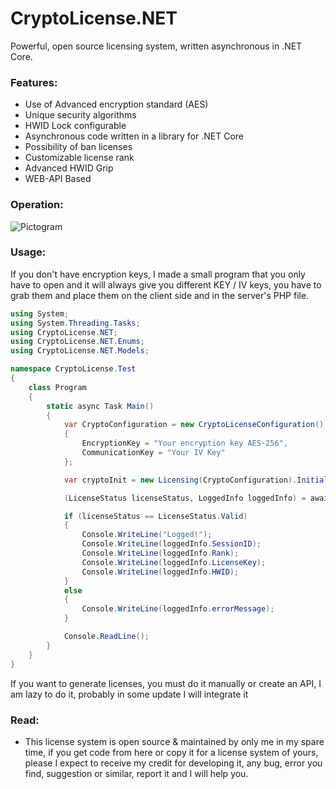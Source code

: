 # CryptoLicense.NET
Powerful, open source licensing system, written asynchronous in .NET Core.

### Features:
- Use of Advanced encryption standard (AES)
- Unique security algorithms
- HWID Lock configurable 
- Asynchronous code written in a library for .NET Core
- Possibility of ban licenses
- Customizable license rank
- Advanced HWID Grip
- WEB-API Based

### Operation:
![Pictogram](https://i.imgur.com/MYyUn49.png)

### Usage:

If you don't have encryption keys, I made a small program that you only have to open and it will always give you different KEY / IV keys, you have to grab them and place them on the client side and in the server's PHP file.

```csharp
using System;
using System.Threading.Tasks;
using CryptoLicense.NET;
using CryptoLicense.NET.Enums;
using CryptoLicense.NET.Models;

namespace CryptoLicense.Test
{
    class Program
    {
        static async Task Main()
        {
            var CryptoConfiguration = new CryptoLicenseConfiguration()
            {
                EncryptionKey = "Your encryption key AES-256",
                CommunicationKey = "Your IV Key"
            };

            var cryptoInit = new Licensing(CryptoConfiguration).Initialize();

            (LicenseStatus licenseStatus, LoggedInfo loggedInfo) = await cryptoInit.validateLicense("test");

            if (licenseStatus == LicenseStatus.Valid)
            {
                Console.WriteLine("Logged!");
                Console.WriteLine(loggedInfo.SessionID);
                Console.WriteLine(loggedInfo.Rank);
                Console.WriteLine(loggedInfo.LicenseKey);
                Console.WriteLine(loggedInfo.HWID);
            }
            else
            {
                Console.WriteLine(loggedInfo.errorMessage);
            }      

            Console.ReadLine();
        }
    }
}
```

If you want to generate licenses, you must do it manually or create an API, I am lazy to do it, probably in some update I will integrate it

### Read:

- This license system is open source & maintained by only me in my spare time, if you get code from here or copy it for a license system of yours, please I expect to receive my credit for developing it, any bug, error you find, suggestion or similar, report it and I will help you.

